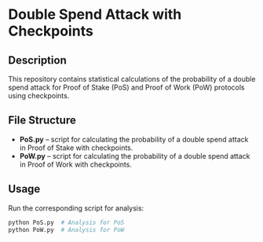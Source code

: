 # Double Spend Attack with Checkpoints

## Description
This repository contains statistical calculations of the probability of a double spend attack for Proof of Stake (PoS) and Proof of Work (PoW) protocols using checkpoints.

## File Structure
- **PoS.py** – script for calculating the probability of a double spend attack in Proof of Stake with checkpoints.
- **PoW.py** – script for calculating the probability of a double spend attack in Proof of Work with checkpoints.

## Usage
Run the corresponding script for analysis:
```bash
python PoS.py  # Analysis for PoS
python PoW.py  # Analysis for PoW
